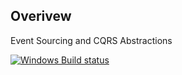 ## Overivew

Event Sourcing and CQRS Abstractions

[![Windows Build status](https://ci.appveyor.com/api/projects/status/vak7o71tcprjv9pm?svg=true)](https://ci.appveyor.com/project/2020IP/twentytwenty-domaindriven)
